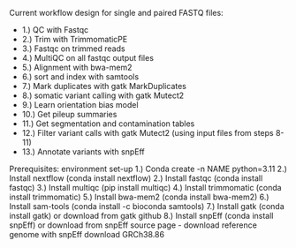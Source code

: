 Current workflow design for single and paired FASTQ files: 
  - 1.) QC with Fastqc
  - 2.) Trim with TrimmomaticPE
  - 3.) Fastqc on trimmed reads
  - 4.) MultiQC on all fastqc output files
  - 5.) Alignment with bwa-mem2
  - 6.) sort and index with samtools 
  - 7.) Mark duplicates with gatk MarkDuplicates
  - 8.) somatic variant calling with gatk Mutect2
  - 9.) Learn orientation bias model
  - 10.) Get pileup summaries
  - 11.) Get segmentation and contamination tables
  - 12.) Filter variant calls with gatk Mutect2 (using input files from steps 8-11)
  - 13.) Annotate variants with snpEff

Prerequisites: environment set-up
  1.) Conda create -n NAME python=3.11
  2.) Install nextflow (conda install nextflow)
  2.) Install fastqc (conda install fastqc)
  3.) Install multiqc (pip install multiqc)
  4.) Install trimmomatic (conda install trimmomatic) 
  5.) Install bwa-mem2 (conda install bwa-mem2) 
  6.) Install sam-tools (conda install -c bioconda samtools)
  7.) Install gatk (conda install gatk) or download from gatk github
  8.) Install snpEff (conda install snpEff) or download from snpEff source page 
      - download reference genome with snpEff download GRCh38.86 

